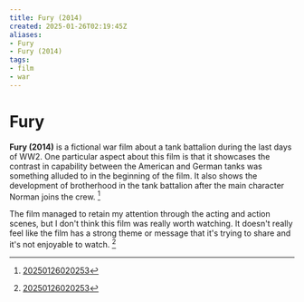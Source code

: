```yaml
---
title: Fury (2014)
created: 2025-01-26T02:19:45Z
aliases:
- Fury
- Fury (2014)
tags:
- film
- war
---
```


# Fury

**Fury (2014)** is a fictional war film about a tank battalion during the last days of WW2. One particular aspect about this film is that it showcases the contrast in capability between the American and German tanks was something alluded to in the beginning of the film. It also shows the development of brotherhood in the tank battalion after the main character Norman joins the crew. [^1]

The film managed to retain my attention through the acting and action scenes, but I don't think this film was really worth watching. It doesn't really feel like the film has a strong theme or message that it's trying to share and it's not enjoyable to watch. [^1]

[^1]: [20250126020253](../entries/20250126020253.md)
